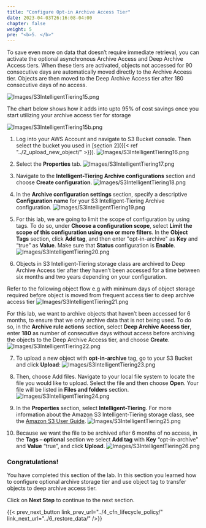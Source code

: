 ```yaml
---
title: "Configure Opt-in Archive Access Tier"
date: 2023-04-03T26:16:08-04:00
chapter: false
weight: 5
pre: "<b>5. </b>"
---
```


To save even more on data that doesn’t require immediate retrieval, you can activate the optional asynchronous Archive Access and Deep Archive Access tiers. When these tiers are activated, objects not accessed for 90 consecutive days are automatically moved directly to the Archive Access tier. Objects are then moved to the Deep Archive Access tier after 180 consecutive days of no access.

![Images/S3IntelligentTiering15.png](/Cost/100_S3_Intelligent_Tiering/Images/S3-IntelligentTiering-02.png)

The chart below shows how it adds into upto 95% of cost savings once you start utilizing your archive access tier for storage

![Images/S3IntelligentTiering15b.png](/Cost/100_S3_Intelligent_Tiering/Images/S3-IntelligentTiering-15b.png)


1. Log into your AWS Account and navigate to S3 Bucket console. Then select the bucket you used in [section 2]({{< ref "../2_upload_new_object/" >}}).
![Images/S3IntelligentTiering16.png](/Cost/100_S3_Intelligent_Tiering/Images/S3-IntelligentTiering-16.png)

2. Select the **Properties** tab.
![Images/S3IntelligentTiering17.png](/Cost/100_S3_Intelligent_Tiering/Images/S3-IntelligentTiering-17.png)

3. Navigate to the **Intelligent-Tiering Archive configurations** section and choose **Create configuration**.
![Images/S3IntelligentTiering18.png](/Cost/100_S3_Intelligent_Tiering/Images/S3-IntelligentTiering-18.png)

4. In the **Archive configuration settings** section, specify a descriptive **Configuration name** for your S3 Intelligent-Tiering Archive configuration.
![Images/S3IntelligentTiering19.png](/Cost/100_S3_Intelligent_Tiering/Images/S3-IntelligentTiering-19.png)

5. For this lab, we are going to limit the scope of configuration by using tags. To do so, under **Choose a configuration scope**, select **Limit the scope of this configuration using one or more filters**.
In the **Object Tags** section, click **Add tag**, and then enter "opt-in-archive" as **Key** and “true” as **Value**. Make sure that **Status** configuration is **Enable**.
![Images/S3IntelligentTiering20.png](/Cost/100_S3_Intelligent_Tiering/Images/S3-IntelligentTiering-20.png)

6. Objects in S3 Intelligent-Tiering storage class are archived to Deep Archive Access tier after they haven’t been accessed for a time between six months and two years depending on your configuration. 

Refer to the following object flow e.g with minimum days of object storage required before object is moved from frequent access tier to deep archive access tier
![Images/S3IntelligentTiering21.png](/Cost/100_S3_Intelligent_Tiering/Images/S3-IntelligentTiering-21.png)

For this lab, we want to archive objects that haven’t been accessed for 6 months, to ensure that we only archive data that is not being used. To do so, in the **Archive rule actions** section, select **Deep Archive Access tier**, enter **180** as number of consecutive days without access before archiving the objects to the Deep Archive Access tier, and choose **Create**.
![Images/S3IntelligentTiering22.png](/Cost/100_S3_Intelligent_Tiering/Images/S3-IntelligentTiering-22.png)

7. To upload a new object with **opt-in-archive** tag, go to your S3 Bucket and click **Upload**:
![Images/S3IntelligentTiering23.png](/Cost/100_S3_Intelligent_Tiering/Images/S3-IntelligentTiering-23.png)

8. Then, choose Add files. Navigate to your local file system to locate the file you would like to upload. Select the file and then choose **Open**. Your file will be listed in **Files and folders** section.
![Images/S3IntelligentTiering24.png](/Cost/100_S3_Intelligent_Tiering/Images/S3-IntelligentTiering-24.png)

9. In the **Properties** section, select **Intelligent-Tiering**. For more information about the Amazon S3 Intelligent-Tiering storage class, see the [Amazon S3 User Guide](https://docs.aws.amazon.com/AmazonS3/latest/userguide/intelligent-tiering.html).
![Images/S3IntelligentTiering25.png](/Cost/100_S3_Intelligent_Tiering/Images/S3-IntelligentTiering-25.png)

10. Because we want the file to be archived after 6 months of no access, in the **Tags – optional** section we select **Add tag** with **Key** “opt-in-archive” and **Value** “true”, and click **Upload**.
![Images/S3IntelligentTiering26.png](/Cost/100_S3_Intelligent_Tiering/Images/S3-IntelligentTiering-26.png)

### Congratulations! 
You have completed this section of the lab. In this section you learned how to configure optional archive storage tier and use object tag to transfer objects to deep archive access tier.

Click on **Next Step** to continue to the next section.

{{< prev_next_button link_prev_url="../4_cfn_lifecycle_policy/" link_next_url="../6_restore_data/" />}}